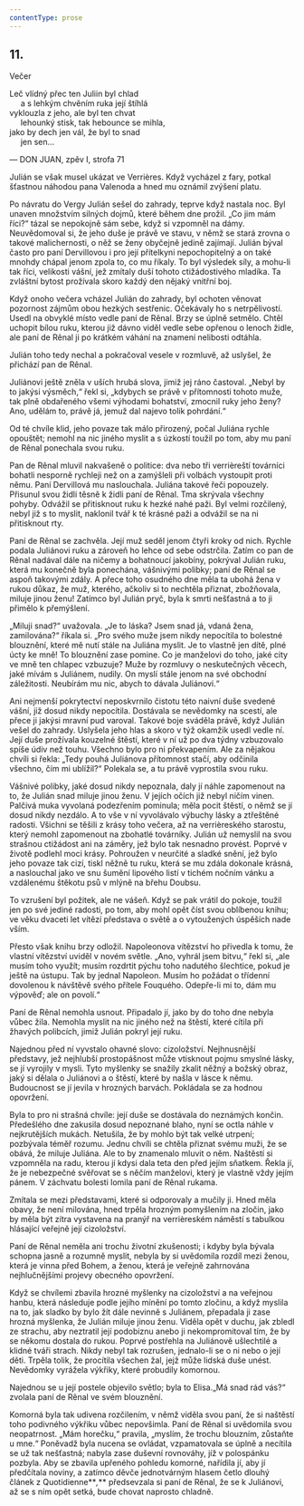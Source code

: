```yaml
---
contentType: prose
---
```


## 11.  
Večer

Leč vlídný přec ten Juliin byl chlad  
     a s lehkým chvěním ruka její štíhlá  
vyklouzla z jeho, ale byl ten chvat  
     lehounký stisk, tak hebounce se mihla,  
jako by dech jen vál, že byl to snad  
     jen sen…

— DON JUAN, zpěv I, strofa 71

Julián se však musel ukázat ve Verrières. Když vycházel z fary, potkal šťastnou náhodou pana Valenoda a hned mu oznámil zvýšení platu.

Po návratu do Vergy Julián sešel do zahrady, teprve když nastala noc. Byl unaven množstvím silných dojmů, které během dne prožil. „Co jim mám říci?“ tázal se nepokojně sám sebe, když si vzpomněl na dámy. Neuvědomoval si, že jeho duše je právě ve stavu, v němž se stará zrovna o takové malichernosti, o něž se ženy obyčejně jedině zajímají. Julián býval často pro paní Dervillovou i pro její přítelkyni nepochopitelný a on také mnohdy chápal jenom zpola to, co mu říkaly. To byl výsledek síly, a mohu-li tak říci, velikosti vášní, jež zmítaly duší tohoto ctižádostivého mladíka. Ta zvláštní bytost prožívala skoro každý den nějaký vnitřní boj.

Když onoho večera vcházel Julián do zahrady, byl ochoten věnovat pozornost zájmům obou hezkých sestřenic. Očekávaly ho s netrpělivostí. Usedl na obvyklé místo vedle paní de Rênal. Brzy se úplně setmělo. Chtěl uchopit bílou ruku, kterou již dávno viděl vedle sebe opřenou o lenoch židle, ale paní de Rênal ji po krátkém váhání na znamení nelibosti odtáhla.

Julián toho tedy nechal a pokračoval vesele v rozmluvě, až uslyšel, že přichází pan de Rênal.

Juliánovi ještě zněla v uších hrubá slova, jimiž jej ráno častoval. „Nebyl by to jakýsi výsměch,“ řekl si, „kdybych se právě v přítomnosti tohoto muže, tak plně obdařeného všemi výhodami bohatství, zmocnil ruky jeho ženy? Ano, udělám to, právě já, jemuž dal najevo tolik pohrdání.“

Od té chvíle klid, jeho povaze tak málo přirozený, počal Juliána rychle opouštět; nemohl na nic jiného myslit a s úzkostí toužil po tom, aby mu paní de Rênal ponechala svou ruku.

Pan de Rênal mluvil nakvašeně o politice: dva nebo tři verrièreští továrníci bohatli nesporně rychleji než on a zamýšleli při volbách vystoupit proti němu. Paní Dervillová mu naslouchala. Juliána takové řeči popouzely. Přisunul svou židli těsně k židli paní de Rênal. Tma skrývala všechny pohyby. Odvážil se přitisknout ruku k hezké nahé paži. Byl velmi rozčilený, nebyl již s to myslit, naklonil tvář k té krásné paži a odvážil se na ni přitisknout rty.

Paní de Rênal se zachvěla. Její muž seděl jenom čtyři kroky od nich. Rychle podala Juliánovi ruku a zároveň ho lehce od sebe odstrčila. Zatím co pan de Rênal nadával dále na ničemy a bohatnoucí jakobíny, pokrýval Julián ruku, která mu konečně byla ponechána, vášnivými polibky; paní de Rênal se aspoň takovými zdály. A přece toho osudného dne měla ta ubohá žena v rukou důkaz, že muž, kterého, ačkoliv si to nechtěla přiznat, zbožňovala, miluje jinou ženu! Zatímco byl Julián pryč, byla k smrti nešťastná a to ji přimělo k přemýšlení.

„Miluji snad?“ uvažovala. „Je to láska? Jsem snad já, vdaná žena, zamilována?“ říkala si. „Pro svého muže jsem nikdy nepocítila to bolestné blouznění, které mě nutí stále na Juliána myslit. Je to vlastně jen dítě, plné úcty ke mně! To blouznění zase pomine. Co je manželovi do toho, jaké city ve mně ten chlapec vzbuzuje? Muže by rozmluvy o neskutečných věcech, jaké mívám s Juliánem, nudily. On myslí stále jenom na své obchodní záležitosti. Neubírám mu nic, abych to dávala Juliánovi.“

Ani nejmenší pokrytectví neposkvrnilo čistotu této naivní duše svedené vášní, již dosud nikdy nepocítila. Dostávala se nevědomky na scestí, ale přece ji jakýsi mravní pud varoval. Takové boje sváděla právě, když Julián vešel do zahrady. Uslyšela jeho hlas a skoro v týž okamžik usedl vedle ní. Její duše prožívala kouzelné štěstí, které v ní už po dva týdny vzbuzovalo spíše údiv než touhu. Všechno bylo pro ni překvapením. Ale za nějakou chvíli si řekla: „Tedy pouhá Juliánova přítomnost stačí, aby odčinila všechno, čím mi ublížil?“ Polekala se, a tu právě vyprostila svou ruku.

Vášnivé polibky, jaké dosud nikdy nepoznala, daly jí náhle zapomenout na to, že Julián snad miluje jinou ženu. V jejích očích již nebyl ničím vinen. Palčivá muka vyvolaná podezřením pominula; měla pocit štěstí, o němž se jí dosud nikdy nezdálo. A to vše v ní vyvolávalo výbuchy lásky a ztřeštěné radosti. Všichni se těšili z krásy toho večera, až na verrièreského starostu, který nemohl zapomenout na zbohatlé továrníky. Julián už nemyslil na svou strašnou ctižádost ani na záměry, jež bylo tak nesnadno provést. Poprvé v životě podlehl moci krásy. Pohroužen v neurčité a sladké snění, jež bylo jeho povaze tak cizí, tiskl něžně tu ruku, která se mu zdála dokonale krásná, a naslouchal jako ve snu šumění lipového listí v tichém nočním vánku a vzdálenému štěkotu psů v mlýně na břehu Doubsu.

To vzrušení byl požitek, ale ne vášeň. Když se pak vrátil do pokoje, toužil jen po své jediné radosti, po tom, aby mohl opět číst svou oblíbenou knihu; ve věku dvaceti let vítězí představa o světě a o vytoužených úspěších nade vším.

Přesto však knihu brzy odložil. Napoleonova vítězství ho přivedla k tomu, že vlastní vítězství uviděl v novém světle. „Ano, vyhrál jsem bitvu,“ řekl si, „ale musím toho využít; musím rozdrtit pýchu toho nadutého šlechtice, pokud je ještě na ústupu. Tak by jednal Napoleon. Musím ho požádat o třídenní dovolenou k návštěvě svého přítele Fouquého. Odepře-li mi to, dám mu výpověď; ale on povolí.“

Paní de Rênal nemohla usnout. Připadalo jí, jako by do toho dne nebyla vůbec žila. Nemohla myslit na nic jiného než na štěstí, které cítila při žhavých polibcích, jimiž Julián pokryl její ruku.

Najednou před ní vyvstalo ohavné slovo: cizoložství. Nejhnusnější představy, jež nejhlubší prostopášnost může vtisknout pojmu smyslné lásky, se jí vyrojily v mysli. Tyto myšlenky se snažily zkalit něžný a božský obraz, jaký si dělala o Juliánovi a o štěstí, které by našla v lásce k němu. Budoucnost se jí jevila v hrozných barvách. Pokládala se za hodnou opovržení.

Byla to pro ni strašná chvíle: její duše se dostávala do neznámých končin. Předešlého dne zakusila dosud nepoznané blaho, nyní se octla náhle v nejkrutějších mukách. Netušila, že by mohlo být tak velké utrpení; pozbývala téměř rozumu. Jednu chvíli se chtěla přiznat svému muži, že se obává, že miluje Juliána. Ale to by znamenalo mluvit o něm. Naštěstí si vzpomněla na radu, kterou jí kdysi dala teta den před jejím sňatkem. Řekla jí, že je nebezpečné svěřovat se s něčím manželovi, který je vlastně vždy jejím pánem. V záchvatu bolesti lomila paní de Rênal rukama.

Zmítala se mezi představami, které si odporovaly a mučily ji. Hned měla obavy, že není milována, hned trpěla hrozným pomyšlením na zločin, jako by měla být zítra vystavena na pranýř na verrièreském náměstí s tabulkou hlásající veřejně její cizoložství.

Paní de Rênal neměla ani trochu životní zkušenosti; i kdyby byla bývala schopna jasně a rozumně myslit, nebyla by si uvědomila rozdíl mezi ženou, která je vinna před Bohem, a ženou, která je veřejně zahrnována nejhlučnějšími projevy obecného opovržení.

Když se chvílemi zbavila hrozné myšlenky na cizoložství a na veřejnou hanbu, která následuje podle jejího mínění po tomto zločinu, a když myslila na to, jak sladko by bylo žít dále nevinně s Juliánem, přepadala ji zase hrozná myšlenka, že Julián miluje jinou ženu. Viděla opět v duchu, jak zbledl ze strachu, aby neztratil její podobiznu anebo ji nekompromitoval tím, že by se někomu dostala do rukou. Poprvé postřehla na Juliánově ušlechtilé a klidné tváři strach. Nikdy nebyl tak rozrušen, jednalo-li se o ni nebo o její děti. Trpěla tolik, že procítila všechen žal, jejž může lidská duše unést. Nevědomky vyrážela výkřiky, které probudily komornou.

Najednou se u její postele objevilo světlo; byla to Elisa.„Má snad rád vás?“ zvolala paní de Rênal ve svém blouznění.

Komorná byla tak udivena rozčilením, v němž viděla svou paní, že si naštěstí toho podivného výkřiku vůbec nepovšimla. Paní de Rênal si uvědomila svou neopatrnost. „Mám horečku,“ pravila, „myslím, že trochu blouzním, zůstaňte u mne.“ Poněvadž byla nucena se ovládat, vzpamatovala se úplně a necítila se už tak nešťastná; nabyla zase duševní rovnováhy, jíž v polospánku pozbyla. Aby se zbavila upřeného pohledu komorné, nařídila jí, aby jí předčítala noviny, a zatímco děvče jednotvárným hlasem četlo dlouhý článek z Quotidienne**_,_** předsevzala si paní de Rênal, že se k Juliánovi, až se s ním opět setká, bude chovat naprosto chladně.
